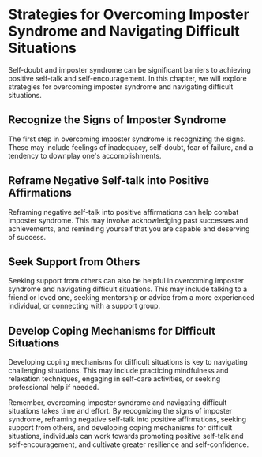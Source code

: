 Strategies for Overcoming Imposter Syndrome and Navigating Difficult Situations
============================================================================================================================================

Self-doubt and imposter syndrome can be significant barriers to achieving positive self-talk and self-encouragement. In this chapter, we will explore strategies for overcoming imposter syndrome and navigating difficult situations.

Recognize the Signs of Imposter Syndrome
----------------------------------------

The first step in overcoming imposter syndrome is recognizing the signs. These may include feelings of inadequacy, self-doubt, fear of failure, and a tendency to downplay one's accomplishments.

Reframe Negative Self-talk into Positive Affirmations
-----------------------------------------------------

Reframing negative self-talk into positive affirmations can help combat imposter syndrome. This may involve acknowledging past successes and achievements, and reminding yourself that you are capable and deserving of success.

Seek Support from Others
------------------------

Seeking support from others can also be helpful in overcoming imposter syndrome and navigating difficult situations. This may include talking to a friend or loved one, seeking mentorship or advice from a more experienced individual, or connecting with a support group.

Develop Coping Mechanisms for Difficult Situations
--------------------------------------------------

Developing coping mechanisms for difficult situations is key to navigating challenging situations. This may include practicing mindfulness and relaxation techniques, engaging in self-care activities, or seeking professional help if needed.

Remember, overcoming imposter syndrome and navigating difficult situations takes time and effort. By recognizing the signs of imposter syndrome, reframing negative self-talk into positive affirmations, seeking support from others, and developing coping mechanisms for difficult situations, individuals can work towards promoting positive self-talk and self-encouragement, and cultivate greater resilience and self-confidence.
